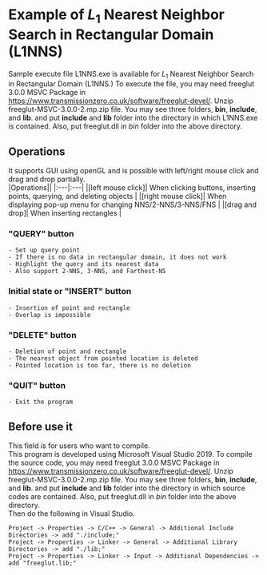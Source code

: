 # Example of $L_1$ Nearest Neighbor Search in Rectangular Domain (L1NNS)
Sample execute file L1NNS.exe is available for $L_1$ Nearest Neighbor Search in Rectangular Domain (L1NNS.)
To execute the file, you may need freeglut 3.0.0 MSVC Package in https://www.transmissionzero.co.uk/software/freeglut-devel/. 
Unzip freeglut-MSVC-3.0.0-2.mp.zip file. You may see three folders, **bin**, **include**, and **lib**.
and put **include** and **lib** folder into the directory in which L1NNS.exe is contained.
Also, put freeglut.dll in *bin* folder into the above directory. 

## Operations
It supports GUI using openGL and is possible with left/right mouse click and drag and drop partially.  
|Operations||
|:---|:---|
|[left mouse click]| When clicking buttons, inserting points, querying, and deleting objects |
|[right mouse click]| When displaying pop-up menu for changing NNS/2-NNS/3-NNS/FNS |
|[drag and drop]| When inserting rectangles |

### "QUERY" button
	- Set up query point  
	- If there is no data in rectangular domain, it does not work  
	- Highlight the query and its nearest data  
	- Also support 2-NNS, 3-NNS, and Farthest-NS  

### Initial state or "INSERT" button
	- Insertion of point and rectangle  
	- Overlap is impossible  

### "DELETE" button
	- Deletion of point and rectangle  
	- The nearest object from pointed location is deleted  
	- Pointed location is too far, there is no deletion  

### "QUIT" button
	- Exit the program

## Before use it
This field is for users who want to compile.  
This program is developed using Microsoft Visual Studio 2019.
To compile the source code, you may need freeglut 3.0.0 MSVC Package in https://www.transmissionzero.co.uk/software/freeglut-devel/. 
Unzip freeglut-MSVC-3.0.0-2.mp.zip file. You may see three folders, **bin**, **include**, and **lib**.
and put **include** and **lib** folder into the directory in which source codes are contained.
Also, put freeglut.dll in *bin* folder into the above directory.  
Then do the following in Visual Studio.
```
Project -> Properties -> C/C++ -> General -> Additional Include Directories -> add "./include;"  
Project -> Properties -> Linker -> General -> Additional Library Directories -> add "./lib;"  
Project -> Properties -> Linker -> Input -> Additional Dependencies -> add "freeglut.lib;"
```
